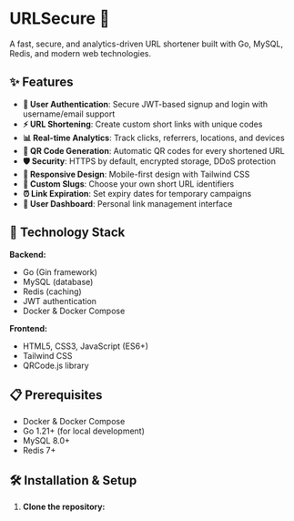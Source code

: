 # URLSecure 🔗

A fast, secure, and analytics-driven URL shortener built with Go, MySQL, Redis, and modern web technologies.

## ✨ Features

- **🔐 User Authentication**: Secure JWT-based signup and login with username/email support
- **⚡ URL Shortening**: Create custom short links with unique codes
- **📊 Real-time Analytics**: Track clicks, referrers, locations, and devices
- **🎯 QR Code Generation**: Automatic QR codes for every shortened URL
- **🛡️ Security**: HTTPS by default, encrypted storage, DDoS protection
- **📱 Responsive Design**: Mobile-first design with Tailwind CSS
- **🔄 Custom Slugs**: Choose your own short URL identifiers
- **⏰ Link Expiration**: Set expiry dates for temporary campaigns
- **👤 User Dashboard**: Personal link management interface

## 🚀 Technology Stack

**Backend:**
- Go (Gin framework)
- MySQL (database)
- Redis (caching)
- JWT authentication
- Docker & Docker Compose

**Frontend:**
- HTML5, CSS3, JavaScript (ES6+)
- Tailwind CSS
- QRCode.js library

## 📋 Prerequisites

- Docker & Docker Compose
- Go 1.21+ (for local development)
- MySQL 8.0+
- Redis 7+

## 🛠️ Installation & Setup

1. **Clone the repository:**
